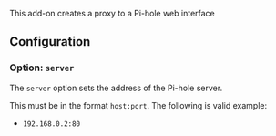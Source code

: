 This add-on creates a proxy to a Pi-hole web interface

## Configuration

### Option: `server`

The `server` option sets the address of the Pi-hole server.

This must be in the format `host:port`. The following is valid example:

- `192.168.0.2:80`

